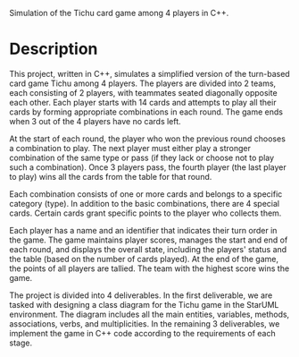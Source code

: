 Simulation of the Tichu card game among 4 players in C++.

# Description

This project, written in C++, simulates a simplified version of the turn-based card game Tichu among 4 players. The players are divided into 2 teams, each consisting of 2 players, with teammates seated diagonally opposite each other. Each player starts with 14 cards and attempts to play all their cards by forming appropriate combinations in each round. The game ends when 3 out of the 4 players have no cards left.

At the start of each round, the player who won the previous round chooses a combination to play. The next player must either play a stronger combination of the same type or pass (if they lack or choose not to play such a combination). Once 3 players pass, the fourth player (the last player to play) wins all the cards from the table for that round.

Each combination consists of one or more cards and belongs to a specific category (type). In addition to the basic combinations, there are 4 special cards. Certain cards grant specific points to the player who collects them.

Each player has a name and an identifier that indicates their turn order in the game. The game maintains player scores, manages the start and end of each round, and displays the overall state, including the players' status and the table (based on the number of cards played). At the end of the game, the points of all players are tallied. The team with the highest score wins the game.

The project is divided into 4 deliverables. In the first deliverable, we are tasked with designing a class diagram for the Tichu game in the StarUML environment. The diagram includes all the main entities, variables, methods, associations, verbs, and multiplicities. In the remaining 3 deliverables, we implement the game in C++ code according to the requirements of each stage.
